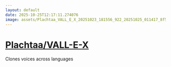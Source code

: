 ```yaml
---
layout: default
date: 2025-10-25T12:17:11.274076
image: assets/Plachtaa_VALL_E_X_20251023_181556_922_20251025_011417_8f5ff2--20251025T031500357--cropped.png
---
```


# [Plachtaa/VALL-E-X](https://github.com/Plachtaa/VALL-E-X/)

Clones voices across languages
